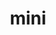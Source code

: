 ---
category: 4-letters
denotation: null
name: mini
reference_link: https://www.etymonline.com/word/mini
root_language: null
root_name: null
title: mini
type: free
word_sums:
- respelling: mini
  sum: 'Mini + '
---